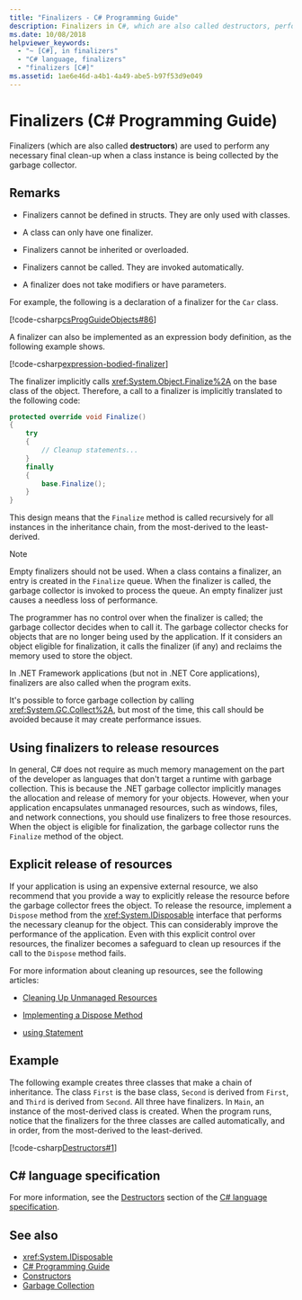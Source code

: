 ```yaml
---
title: "Finalizers - C# Programming Guide"
description: Finalizers in C#, which are also called destructors, perform any necessary final clean-up when a class instance is being collected by the garbage collector.
ms.date: 10/08/2018
helpviewer_keywords: 
  - "~ [C#], in finalizers"
  - "C# language, finalizers"
  - "finalizers [C#]"
ms.assetid: 1ae6e46d-a4b1-4a49-abe5-b97f53d9e049
---
```

# Finalizers (C# Programming Guide)

Finalizers (which are also called **destructors**) are used to perform any necessary final clean-up when a class instance is being collected by the garbage collector.  
  
## Remarks  
  
- Finalizers cannot be defined in structs. They are only used with classes.  
  
- A class can only have one finalizer.  
  
- Finalizers cannot be inherited or overloaded.  
  
- Finalizers cannot be called. They are invoked automatically.  
  
- A finalizer does not take modifiers or have parameters.  
  
 For example, the following is a declaration of a finalizer for the `Car` class.
  
 [!code-csharp[csProgGuideObjects#86](snippets/destructors/Program.cs#2)]

A finalizer can also be implemented as an expression body definition, as the following example shows.

[!code-csharp[expression-bodied-finalizer](../../../../samples/snippets/csharp/programming-guide/classes-and-structs/expr-bodied-destructor.cs#1)]  
  
 The finalizer implicitly calls <xref:System.Object.Finalize%2A> on the base class of the object. Therefore, a call to a finalizer is implicitly translated to the following code:  
  
```csharp  
protected override void Finalize()  
{  
    try  
    {  
        // Cleanup statements...  
    }  
    finally  
    {  
        base.Finalize();  
    }  
}  
```  
  
 This design means that the `Finalize` method is called recursively for all instances in the inheritance chain, from the most-derived to the least-derived.  
  
> [!NOTE]
> Empty finalizers should not be used. When a class contains a finalizer, an entry is created in the `Finalize` queue. When the finalizer is called, the garbage collector is invoked to process the queue. An empty finalizer just causes a needless loss of performance.  
  
 The programmer has no control over when the finalizer is called; the garbage collector decides when to call it. The garbage collector checks for objects that are no longer being used by the application. If it considers an object eligible for finalization, it calls the finalizer (if any) and reclaims the memory used to store the object.

 In .NET Framework applications (but not in .NET Core applications), finalizers are also called when the program exits.
  
 It's possible to force garbage collection by calling <xref:System.GC.Collect%2A>, but most of the time, this call should be avoided because it may create performance issues.  
  
## Using finalizers to release resources  

 In general, C# does not require as much memory management on the part of the developer as languages that don't target a runtime with garbage collection. This is because the .NET garbage collector implicitly manages the allocation and release of memory for your objects. However, when your application encapsulates unmanaged resources, such as windows, files, and network connections, you should use finalizers to free those resources. When the object is eligible for finalization, the garbage collector runs the `Finalize` method of the object.
  
## Explicit release of resources  

 If your application is using an expensive external resource, we also recommend that you provide a way to explicitly release the resource before the garbage collector frees the object. To release the resource, implement a `Dispose` method from the <xref:System.IDisposable> interface that performs the necessary cleanup for the object. This can considerably improve the performance of the application. Even with this explicit control over resources, the finalizer becomes a safeguard to clean up resources if the call to the `Dispose` method fails.  
  
 For more information about cleaning up resources, see the following articles:  
  
- [Cleaning Up Unmanaged Resources](../../../standard/garbage-collection/unmanaged.md)  
  
- [Implementing a Dispose Method](../../../standard/garbage-collection/implementing-dispose.md)  
  
- [using Statement](../../language-reference/keywords/using-statement.md)  
  
## Example  

 The following example creates three classes that make a chain of inheritance. The class `First` is the base class, `Second` is derived from `First`, and `Third` is derived from `Second`. All three have finalizers. In `Main`, an instance of the most-derived class is created. When the program runs, notice that the finalizers for the three classes are called automatically, and in order, from the most-derived to the least-derived.  
  
 [!code-csharp[Destructors#1](snippets/destructors/Program.cs#1)]
  
## C# language specification  

For more information, see the [Destructors](~/_csharplang/spec/classes.md#destructors) section of the [C# language specification](/dotnet/csharp/language-reference/language-specification/introduction).
  
## See also

- <xref:System.IDisposable>
- [C# Programming Guide](../index.md)
- [Constructors](./constructors.md)
- [Garbage Collection](../../../standard/garbage-collection/index.md)
